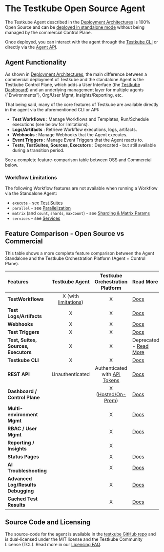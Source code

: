 # The Testkube Open Source Agent

The Testkube Agent described in the [Deployment Architectures](install/deployment-architectures) is
100% Open Source and can be [deployed in standalone mode](install/standalone-agent) without being managed
by the commercial Control Plane.

Once deployed, you can interact with the agent through the [Testkube CLI](install/cli) or directly via the
[Agent API](/openapi/overview#agent-api).

## Agent Functionality

As shown in [Deployment Architectures](install/deployment-architectures), the main difference between a commercial deployment of
Testkube and the standalone Agent is the Testkube Control Plane, which adds a User Interface (the [Testkube Dashboard](testkube-dashboard-explore))
and an underlying management layer for multiple agents ("Environments"), Org/User Mgmt, Insights/Reporting, etc.

That being said, many of the core features of Testkube are available directly in the agent via the aforementioned CLI or API:

- **Test Workflows** : Manage Workflows and Templates, Run/Schedule executions (see below for limitations).
- **Logs/Artifacts** : Retrieve Workflow executions, logs, artifacts.
- **Webhooks** : Manage Webhooks that the Agent executes.
- **Event Triggers** : Manage Event Triggers that the Agent reacts to.
- **Tests, TestSuites, Sources, Executors** : Deprecated - but still available during a transition period.

See a complete feature-comparison table between OSS and Commercial below.

### Workflow Limitations

The following Workflow features are not available when running a Workflow via the Standalone Agent:

- `execute` - see [Test Suites](test-workflows-test-suites)
- `parallel` - see [Parallelization](test-workflows-parallel)
- `matrix` (and `count`, `shards`, `maxCount`) - see [Sharding & Matrix Params](test-workflows-matrix-and-sharding)
- `services` - see [Services](test-workflows-services)

## Feature Comparison - Open Source vs Commercial

This table shows a more complete feature comparison between the Agent Standalone and the 
Testkube Orchestration Platform (Agent + Control Plane). 

| Features                             |                Testkube Agent                 |                              Testkube Orchestration Platform                               | Read More                                              |
|:-------------------------------------|:---------------------------------------------:|:------------------------------------------------------------------------------------------:|:-------------------------------------------------------|
| **TestWorkflows**                    | X (with [limitations](#workflow-limitations)) |                                             X                                              | [Docs](test-workflows)                                 |
| **Test Logs/Artifacts**              |                       X                       |                                             X                                              | [Docs](logs-and-artifacts)                             |
| **Webhooks**                         |                       X                       |                                             X                                              | [Docs](webhooks)                                       |
| **Test Triggers**                    |                       X                       |                                             X                                              | [Docs](triggering-overview)                            |
| **Test, Suites, Sources, Executors** |                       X                       |                                             X                                              | Deprecated - [Read More](legacy-features)              |
| **Testkube CLI**                     |                       X                       |                                             X                                              | [Docs](install/cli)                                    |
| **REST API**                         |                Unauthenticated                | Authenticated with [API Tokens](/testkube-pro/articles/organization-management#api-tokens) | [Docs](/openapi/overview)                              |
| **Dashboard / Control Plane**        |                                               |                  X  ([Hosted/On-Prem](install/deployment-architectures))                   | [Docs](testkube-dashboard-explore)                     |
| **Multi-environment Mgmt**           |                                               |                                             X                                              | [Docs](/testkube-pro/articles/environment-management)  |
| **RBAC / User Mgmt**                 |                                               |                                             X                                              | [Docs](/testkube-pro/articles/organization-management) |
| **Reporting / Insights**             |                                               |                                             X                                              |                                                        |
| **Status Pages**                     |                                               |                                             X                                              | [Docs](/testkube-pro/articles/status-pages)            |
| **AI Troubleshooting**               |                                               |                                             X                                              | [Docs](/testkube-pro/articles/AI-test-insights)        |
| **Advanced Log/Results Debugging**   |                                               |                                             X                                              | [Docs](/testkube-pro/articles/log-highlighting)        |
| **Cached Test Results**              |                                               |                                             X                                              | [Docs](/testkube-pro/articles/cached-results)          |

## Source Code and Licensing

The source-code for the agent is available in the [testkube GitHub repo](https://github.com/kubeshop/testkube)
and is dual-licensed under the MIT license and the Testkube Community License (TCL).
Read more in our [Licensing FAQ](testkube-licensing-FAQ).
